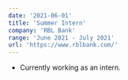 ```yaml
---
date: '2021-06-01'
title: 'Summer Intern'
company: 'RBL Bank'
range: 'June 2021 - July 2021'
url: 'https://www.rblbank.com/'
---
```


- Currently working as an intern.

